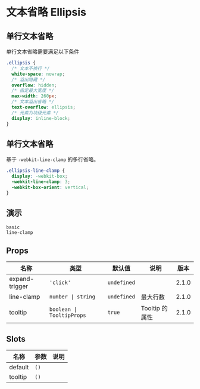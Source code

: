 # 文本省略 Ellipsis

## 单行文本省略

单行文本省略需要满足以下条件

```css
.ellipsis {
  /* 文本不换行 */
  white-space: nowrap;
  /* 溢出隐藏 */
  overflow: hidden;
  /* 指定最大宽度 */
  max-width: 260px;
  /* 文本溢出省略 */
  text-overflow: ellipsis;
  /* 元素为块级元素 */
  display: inline-block;
}
```

## 单行文本省略

基于 `-webkit-line-clamp` 的多行省略。

```css
.ellipsis-line-clamp {
  display: -webkit-box;
  -webkit-line-clamp: 3;
  -webkit-box-orient: vertical;
}
```

## 演示

```demo
basic
line-clamp
```

## Props

| 名称           | 类型                      | 默认值      | 说明           | 版本  |
| -------------- | ------------------------- | ----------- | -------------- | ----- |
| expand-trigger | `'click'`                 | `undefined` |                | 2.1.0 |
| line-clamp     | `number \| string`        | `undefined` | 最大行数       | 2.1.0 |
| tooltip        | `boolean \| TooltipProps` | `true`      | Tooltip 的属性 | 2.1.0 |

## Slots

| 名称    | 参数 | 说明 |
| ------- | ---- | ---- |
| default | `()` |      |
| tooltip | `()` |      |
